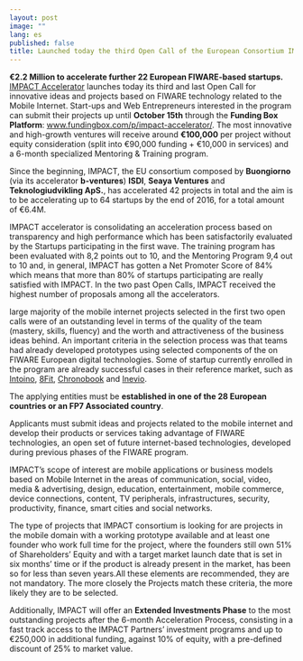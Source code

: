 ```yaml
---
layout: post
image: ""
lang: es
published: false
title: Launched today the third Open Call of the European Consortium IMPACT
---
```


**€2.2 Million to accelerate further 22 European FIWARE-based startups.** [IMPACT Accelerator](www.impact-accelerator.com) launches today its third and last Open Call for innovative ideas and projects based on FIWARE technology related to the Mobile Internet. Start-ups and Web Entrepreneurs interested in the program can submit their projects up until **October 15th** through the **Funding Box Platform**: www.fundingbox.com/p/impact-accelerator/. The most innovative and high-growth ventures will receive around **€100,000** per project without equity consideration (split into €90,000 funding + €10,000 in services) and a 6-month specialized Mentoring & Training program. <br>

Since the beginning, IMPACT, the EU consortium composed by **Buongiorno** (via its accelerator **b-ventures**) **ISDI**, **Seaya Ventures** and **Teknologiudvikling ApS.**, has accelerated 42 projects in total and the aim is to be accelerating up to 64 startups by the end of 2016, for a total amount of €6.4M. <br>

IMPACT accelerator is consolidating an acceleration process based on transparency and high performance which has been satisfactorily evaluated by the Startups participating in the first wave. The training program has been evaluated with 8,2 points out to 10, and the Mentoring Program 9,4 out to 10 and, in general, IMPACT has gotten a Net Promoter Score of 84% which means that more than 80% of startups  participating are really satisfied with IMPACT. In the two past Open Calls, IMPACT received the highest number of proposals among all the accelerators.

large majority of the mobile internet projects selected in the first two open calls were of an outstanding level in terms of the quality of the team (mastery, skills, fluency) and the worth and attractiveness of the business ideas behind. An important criteria in the selection process was that teams had already developed prototypes using selected components of the on FIWARE European digital technologies. 
Some of startup currently enrolled in the program are already successful cases in their reference market, such as [Intoino](www.intoino.com), [8Fit](www.8fit.com), [Chronobook](www.chronobook.com) and [Inevio](www.inevio.com).

The applying entities must be **established in one of the 28 European countries or an FP7 Associated country**.

Applicants must submit ideas and projects related to the mobile internet and develop their products or services taking advantage of FIWARE technologies, an open set of future internet-based technologies, developed during previous phases of the FIWARE program. 

IMPACT’s scope of interest are mobile applications or business models based on Mobile Internet in the areas of communication, social, video, media & advertising, design, education, entertainment, mobile commerce, device connections, content, TV peripherals, infrastructures, security, productivity, finance, smart cities and social networks. 

The type of projects that IMPACT consortium is looking for are projects in the mobile domain with a working prototype available and at least one founder who work full time for the project, where the founders still own 51% of Shareholders’ Equity and with a target market launch date that is set in six months’ time or if the product is already present in the market, has been so for less than seven years.All these elements are recommended, they are not mandatory. The more closely the Projects match these criteria, the more likely they are to be selected.

Additionally, IMPACT will offer an **Extended Investments Phase** to the most outstanding projects after the 6-month Acceleration Process, consisting in a fast track access to the IMPACT Partners’ 
investment programs and up to €250,000 in additional funding, against 10% of equity, with a pre-defined discount of 25% to market value.


